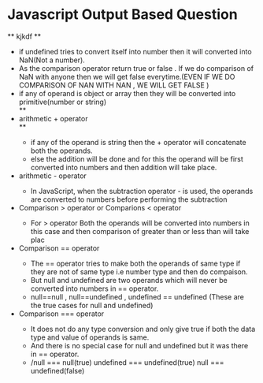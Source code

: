 # Javascript Output Based Question
** kjkdf **
 <ul>
  <li>if undefined tries to convert itself into number then it will converted into NaN(Not a number).</li>
  <li>
    As the comparison operator return true or false . If we do comparison of NaN with anyone then we will get false everytime.(EVEN IF WE DO COMPARISON OF NAN WITH NAN , WE WILL GET FALSE )
  </li>
  <li>if any of operand is object or array then they will be converted into primitive(number or string)</li>
 ** <li> arithmetic + operator </li> **

<ul>
  <li>if any of the operand is string then the + operator will concatenate both the operands.</li>
  <li>else the addition will be done and for this the operand will be first converted into numbers and then addition will take place.</li>
</ul>

<li>arithmetic - operator</li>
<ul>
  <li>In JavaScript, when the subtraction operator - is used, the operands are converted to numbers before performing the subtraction</li>
</ul>
<li>Comparison > operator or Comparions < operator</li>

<ul>
  <li> For > operator Both the operands will be converted into numbers in this case and then comparison of greater than or less than will take plac</li>
</ul>

<li>Comparison == operator</li>

<ul>
  <li>The == operator tries to make both the operands of same type if they are not of same type  i.e number type and then do compaison.</li>
  <li>But null and undefined are two operands which will never be converted into numbers in == operator.</li>
  <li>null==null , null==undefined , undefined == undefined (These are the true cases for null and undefined)</li>
</ul>

<li>Comparison === operator</li>

<ul>
  <li>It does not do any type conversion and only give true if both the data type and value of operands is same.</li>
  <li>And there is no special case for null and undefined but it was there in == operator.</li>
  <li>/null === null(true) undefined === undefined(true) null === undefined(false)</li>
</ul>
</ul>
